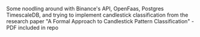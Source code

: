 Some noodling around with Binance's API, OpenFaas, Postgres TimescaleDB, and trying to implement candlestick classification from the research paper "A Formal Approach to Candlestick Pattern Classification" - PDF included in repo

